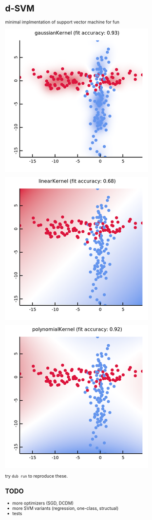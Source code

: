 # d-SVM

minimal implmentation of support vector machine for fun

![gaussian](resource/gaussianKernel.png)

![linear](resource/linearKernel.png)

![polynomial](resource/polynomialKernel.png)

try `dub run` to reproduce these.


## TODO

+ more optimizers (SGD, DCDM)
+ more SVM variants (regression, one-class, structual)
+ tests
